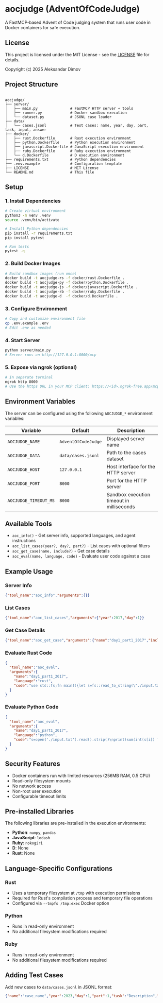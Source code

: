 # aocjudge (AdventOfCodeJudge)

A FastMCP-based Advent of Code judging system that runs user code in Docker containers for safe execution.

## License

This project is licensed under the MIT License - see the [LICENSE](LICENSE) file for details.

Copyright (c) 2025 Aleksandar Dimov

## Project Structure

```

aocjudge/
├── server/
│   ├── main.py               # FastMCP HTTP server + tools
│   ├── runner.py             # Docker sandbox execution
│   └── dataset.py            # JSONL case loader
├── data/
│   └── cases.jsonl           # Test cases: name, year, day, part, task, input, answer
├── docker/
│   ├── rust.Dockerfile       # Rust execution environment
│   ├── python.Dockerfile     # Python execution environment
│   ├── javascript.Dockerfile # JavaScript execution environment
│   ├── ruby.Dockerfile       # Ruby execution environment
│   └── d.Dockerfile          # D execution environment
├── requirements.txt          # Python dependencies
├── .env.example              # Configuration template
├── LICENSE                   # MIT License
└── README.md                 # This file

```

## Setup

### 1. Install Dependencies

```bash
# Create virtual environment
python3 -m venv .venv
source .venv/bin/activate

# Install Python dependencies
pip install -r requirements.txt
pip install pytest

# Run tests
pytest -q
```

### 2. Build Docker Images

```bash
# Build sandbox images (run once)
docker build -t aocjudge-rs -f docker/rust.Dockerfile .
docker build -t aocjudge-py -f docker/python.Dockerfile .
docker build -t aocjudge-js -f docker/javascript.Dockerfile .
docker build -t aocjudge-rb -f docker/ruby.Dockerfile .
docker build -t aocjudge-d  -f docker/d.Dockerfile .
```

### 3. Configure Environment

```bash
# Copy and customize environment file
cp .env.example .env
# Edit .env as needed
```

### 4. Start Server

```bash
python server/main.py
# Server runs on http://127.0.0.1:8000/mcp
```

### 5. Expose via ngrok (optional)

```bash
# In separate terminal
ngrok http 8000
# Use the https URL in your MCP client: https://<id>.ngrok-free.app/mcp
```

## Environment Variables

The server can be configured using the following `AOCJUDGE_*` environment variables:

| Variable              | Default            | Description                               |
| --------------------- | ------------------ | ----------------------------------------- |
| `AOCJUDGE_NAME`       | `AdventOfCodeJudge`| Displayed server name                     |
| `AOCJUDGE_DATA`       | `data/cases.jsonl` | Path to the cases dataset                 |
| `AOCJUDGE_HOST`       | `127.0.0.1`        | Host interface for the HTTP server        |
| `AOCJUDGE_PORT`       | `8000`             | Port for the HTTP server                  |
| `AOCJUDGE_TIMEOUT_MS` | `8000`             | Sandbox execution timeout in milliseconds |

## Available Tools

* `aoc_info()` - Get server info, supported languages, and agent instructions
* `aoc_list_cases(year?, day?, part?)` - List cases with optional filters
* `aoc_get_case(name, include?)` - Get case details
* `aoc_eval(name, language, code)` - Evaluate user code against a case

## Example Usage

### Server Info

```json
{"tool_name":"aoc_info","arguments":{}}
```

### List Cases

```json
{"tool_name":"aoc_list_cases","arguments":{"year":2017,"day":1}}
```

### Get Case Details

```json
{"tool_name":"aoc_get_case","arguments":{"name":"day1_part1_2017","include":["task","input"]}}
```

### Evaluate Rust Code

```json
{
  "tool_name":"aoc_eval",
  "arguments":{
    "name":"day1_part1_2017",
    "language":"rust",
    "code":"use std::fs;fn main(){let s=fs::read_to_string(\"./input.txt\").unwrap();let b=s.trim().as_bytes();let mut sum=0;for i in 0..b.len(){if b[i]==b[(i+1)%b.len()]{sum+=(b[i]-b'0') as i32}};println!(\"{}\",sum);}"
  }
}
```

### Evaluate Python Code

```json
{
  "tool_name":"aoc_eval",
  "arguments":{
    "name":"day1_part1_2017",
    "language":"python",
    "code":"s=open('./input.txt').read().strip()\nprint(sum(int(s[i]) for i in range(len(s)) if s[i]==s[(i+1)%len(s)]))"
  }
}
```

## Security Features

* Docker containers run with limited resources (256MB RAM, 0.5 CPU)
* Read-only filesystem mounts
* No network access
* Non-root user execution
* Configurable timeout limits

## Pre-installed Libraries

The following libraries are pre-installed in the execution environments:

* **Python**: `numpy`, `pandas`
* **JavaScript**: `lodash`
* **Ruby**: `nokogiri`
* **D**: None
* **Rust**: None

## Language-Specific Configurations

### Rust

* Uses a temporary filesystem at `/tmp` with execution permissions
* Required for Rust's compilation process and temporary file operations
* Configured via `--tmpfs /tmp:exec` Docker option

### Python

* Runs in read-only environment
* No additional filesystem modifications required

### Ruby

* Runs in read-only environment
* No additional filesystem modifications required

## Adding Test Cases

Add new cases to `data/cases.jsonl` in JSONL format:

```json
{"name":"case_name","year":2023,"day":1,"part":1,"task":"Description","input":"test_input","answer":"expected_output"}
```
